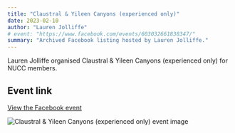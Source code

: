 ```yaml
---
title: "Claustral & Yileen Canyons (experienced only)"
date: 2023-02-10
author: "Lauren Jolliffe"
# event: "https://www.facebook.com/events/603032661838347/"
summary: "Archived Facebook listing hosted by Lauren Jolliffe."
---
```

Lauren Jolliffe organised Claustral & Yileen Canyons (experienced only) for NUCC members.

## Event link

[View the Facebook event](https://www.facebook.com/events/603032661838347/)

![Claustral & Yileen Canyons (experienced only) event image](/trip/event-images/20230210_claustral_yileen_canyons_experienced_only.jpg)
